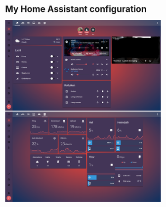 # My Home Assistant configuration

![Lovelace Home](/images/lovelace_1.png)
![Lovelace LAN](/images/lovelace_2.png)
